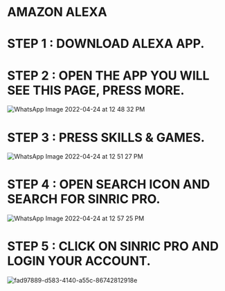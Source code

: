 # AMAZON ALEXA

# STEP 1 : DOWNLOAD ALEXA APP.

# STEP 2 : OPEN THE APP YOU WILL SEE THIS PAGE, PRESS MORE.

![WhatsApp Image 2022-04-24 at 12 48 32 PM](https://user-images.githubusercontent.com/104286274/164964859-d108dd8e-8197-4ed9-96ed-57f70c6eaa13.jpeg)

# STEP 3 : PRESS SKILLS & GAMES.

![WhatsApp Image 2022-04-24 at 12 51 27 PM](https://user-images.githubusercontent.com/104286274/164965078-893fe2eb-ce6f-4ff9-8302-45c8e9a52fb8.jpeg)

# STEP 4 : OPEN SEARCH ICON AND SEARCH FOR SINRIC PRO.

![WhatsApp Image 2022-04-24 at 12 57 25 PM](https://user-images.githubusercontent.com/104286274/164965281-f98c3342-5a3a-45fb-95cd-38879e4a3e82.jpeg)

# STEP 5 : CLICK ON SINRIC PRO AND LOGIN YOUR ACCOUNT.

![fad97889-d583-4140-a55c-86742812918e](https://user-images.githubusercontent.com/104286274/164967170-482a12fd-3f84-4a22-b1a4-0d82b080b356.jpg)
